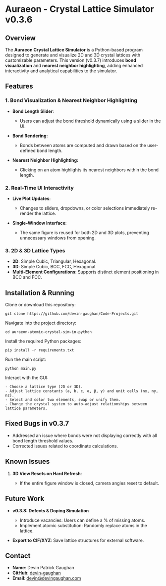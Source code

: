 # Auraeon - Crystal Lattice Simulator v0.3.6

## Overview

The **Auraeon Crystal Lattice Simulator** is a Python-based program designed to generate and visualize 2D and 3D crystal lattices with customizable parameters. This version (v0.3.7) introduces **bond visualization** and **nearest neighbor highlighting**, adding enhanced interactivity and analytical capabilities to the simulator.

## Features

### 1. Bond Visualization & Nearest Neighbor Highlighting

- **Bond Length Slider**:
    - Users can adjust the bond threshold dynamically using a slider in the UI.

-   **Bond Rendering:**
    - Bonds between atoms are computed and drawn based on the user-defined bond length.

-   **Nearest Neighbor Highlighting:**
    - Clicking on an atom highlights its nearest neighbors within the bond length.

### 2. Real-Time UI Interactivity

-   **Live Plot Updates**:
    -   Changes to sliders, dropdowns, or color selections immediately re-render the lattice.

-   **Single-Window Interface**:
    -   The same figure is reused for both 2D and 3D plots, preventing unnecessary windows from opening.

### 3. 2D & 3D Lattice Types

-   **2D**: Simple Cubic, Triangular, Hexagonal.
-   **3D**: Simple Cubic, BCC, FCC, Hexagonal.
-   **Multi-Element Configurations**: Supports distinct element positioning in BCC and FCC.

## Installation & Running

Clone or download this repository:

```
git clone https://github.com/devin-gaughan/Code-Projects.git
```

Navigate into the project directory:

```
cd auraeon-atomic-crystal-sim-in-python
```

Install the required Python packages:

```
pip install -r requirements.txt
```

Run the main script:

```
python main.py
```

Interact with the GUI:

```
- Choose a lattice type (2D or 3D).
- Adjust lattice constants (a, b, c, α, β, γ) and unit cells (nx, ny, nz).
- Select and color two elements, swap or unify them.
- Change the crystal system to auto-adjust relationships between lattice parameters.
```

## Fixed Bugs in v0.3.7

*   Addressed an issue where bonds were not displaying correctly with all bond length threshold values.
*   Corrected issues related to coordinate calculations.

## Known Issues

1.  **3D View Resets on Hard Refresh**:

    *   If the entire figure window is closed, camera angles reset to default.

## Future Work

*   **v0.3.8: Defects & Doping Simulation**
    *   Introduce vacancies: Users can define a % of missing atoms.
    *   Implement atomic substitution: Randomly replace atoms in the lattice.

*   **Export to CIF/XYZ**: Save lattice structures for external software.

## Contact

*   **Name**: Devin Patrick Gaughan
*   **GitHub**: [devin-gaughan](https://github.com/devin-gaughan)
*   **Email**: devin@devingaughan.com